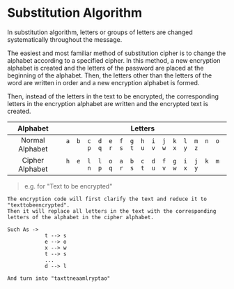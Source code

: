 # Substitution Algorithm

In substitution algorithm, letters or groups of letters are changed systematically throughout the message.

The easiest and most familiar method of substitution cipher is to change the alphabet according to a specified cipher.
In this method, a new encryption alphabet is created and the letters of the password are placed at the beginning of the alphabet.
Then, the letters other than the letters of the word are written in order and a new encryption alphabet is formed.

Then, instead of the letters in the text to be encrypted, the corresponding letters in the encryption alphabet are written and the encrypted text is created.

<div align="center">
  
| Alphabet | Letters |
|:---------------:|:----------------------------------------------------------------------------:|
| Normal Alphabet |` a  b  c  d  e  f  g  h  i  j  k  l  m  n  o  p  q  r  s  t  u  v  w  x  y  z `|
| Cipher Alphabet |` h  e  l  l  o  a  b  c  d  f  g  i  j  k  m  n  p  q  r  s  t  u  v  w  x  y `|

</div>

> e.g. for "Text to be encrypted" 

```
The encryption code will first clarify the text and reduce it to "texttobeencrypted".
Then it will replace all letters in the text with the corresponding letters of the alphabet in the cipher alphabet.

Such As ->
            t --> s
            e --> o
            x --> w
            t --> s
            ...
            d --> l

And turn into "taxttneaamlryptao"
```
